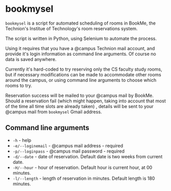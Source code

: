 # bookmysel
`bookmysel` is a script for automated scheduling of rooms in BookMe, the Technion's Institue of Technology's room reservations system.

The script is written in Python, using Selenium to automate the process.

Using it requires that you have a @campus Technion mail account, and provide it's login information as command line arguments. Of course no data is saved anywhere.

Currently it's hard-coded to try reserving only the CS faculty study rooms, but if necessary modifications can be made to accommodate other rooms around the campus, or using command line arguments to choose which rooms to try.

Reservation success will be mailed to your @campus mail by BookMe. Should a reservation fail (which might happen, taking into account that most of the time all time slots are already taken) , details will be sent to your @campus mail from `bookmysel` Gmail address.

## Command line arguments
* `-h` - help
* `-e/--loginemail` - @campus mail address - required
* `-p/--loginpass` - @campus mail password - required
* `-d/--date` - date of reservation. Default date is two weeks from current date.
* `-H/--hour` - hour of reservation. Default hour is current hour, at 00 minutes.
* `-l/--length` - length of reservation in minutes. Default length is 180 minutes.
